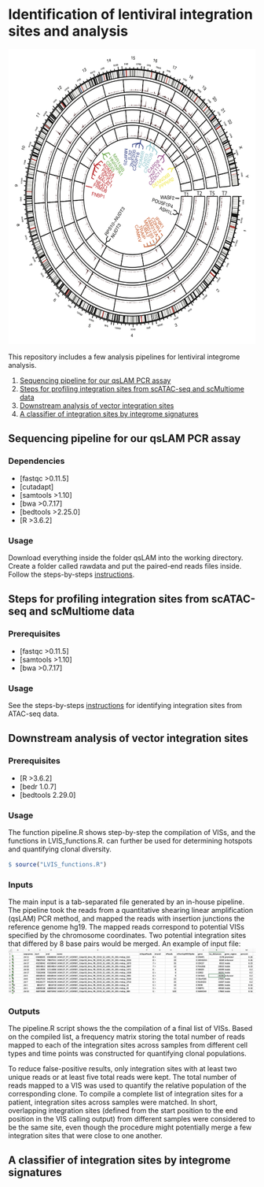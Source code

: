# Identification of lentiviral integration sites and analysis
<img src="./img/track.png" width="600" height="600">


This repository includes a few analysis pipelines for lentiviral integrome analysis.
  <ol>
    <li><a href="#sequencing-pipeline-for-our-qsLAM-PCR-assay">Sequencing pipeline for our qsLAM PCR assay</a></li>
    <li><a href="#steps-for-profiling-integration-sites-from-scATAC-seq-and-scMultiome-data">Steps for profiling integration sites from scATAC-seq and scMultiome data</a></li>
    <li><a href="#Downstream-analysis-of-vector-integration-sites">Downstream analysis of vector integration sites</a></li>
    <li><a href="#A-classifier-of-integration-sites-by-integrome-signatures">A classifier of integration sites by integrome signatures</a></li>
  </ol>



## Sequencing pipeline for our qsLAM PCR assay

### Dependencies
  * [fastqc >0.11.5]
  * [cutadapt]
  * [samtools >1.10]
  * [bwa >0.7.17]
  * [bedtools >2.25.0]
  * [R >3.6.2]

### Usage
Download everything inside the folder qsLAM into the working directory. Create a folder called rawdata and put the paired-end reads files inside. Follow the steps-by-steps [instructions](https://github.com/jyyulab/LVIS_pipeline/blob/master/steps_for_qsLAM_PCR_pipeline.md).

## Steps for profiling integration sites from scATAC-seq and scMultiome data

### Prerequisites
  * [fastqc >0.11.5]
  * [samtools >1.10]
  * [bwa >0.7.17]

### Usage
See the steps-by-steps [instructions](https://github.com/jyyulab/LVIS_pipeline/blob/master/steps_profile_VIS_scMultiome.md) for identifying integration sites from ATAC-seq data.


## Downstream analysis of vector integration sites

### Prerequisites
  * [R >3.6.2]
  * [bedr 1.0.7]
  * [bedtools 2.29.0]

### Usage
The function pipeline.R shows step-by-step the compilation of VISs, and the functions in LVIS_functions.R. can further be used for determining hotspots and quantifying clonal diversity.

```R
$ source("LVIS_functions.R")
```

### Inputs
The main input is a tab-separated file generated by an in-house pipeline. The pipeline took the reads from a quantitative shearing linear amplification (qsLAM) PCR method, and mapped the reads with insertion junctions the reference genome hg19. The mapped reads correspond to potential VISs specified by the chromosome coordinates. Two potential integration sites that differed by 8 base pairs would be merged. 
An example of input file:
![picture2](./img/sample_input.png)

### Outputs
The pipeline.R script shows the the compilation of a final list of VISs. Based on the compiled list, a frequency matrix storing the total number of reads mapped to each of the integration sites across samples from different cell types and time points was constructed for quantifying clonal populations.

To reduce false-positive results, only integration sites with at least two unique reads or at least five total reads were kept. The total number of reads mapped to a VIS was used to quantify the relative population of the corresponding clone. To compile a complete list of integration sites for a patient, integration sites across samples were matched. In short, overlapping integration sites (defined from the start position to the end position in the VIS calling output) from different samples were considered to be the same site, even though the procedure might potentially merge a few integration sites that were close to one another. 

## A classifier of integration sites by integrome signatures



